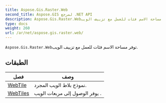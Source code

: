 ```yaml
---
title: Aspose.Gis.Raster.Web
second_title: Aspose.GIS لمرجع .NET API
description: Aspose.Gis.Raster.Webتوفر مساحة الاسم فئات للعمل مع تزييف الويب.
type: docs
weight: 260
url: /ar/net/aspose.gis.raster.web/
---
```

`Aspose.Gis.Raster.Web`توفر مساحة الاسم فئات للعمل مع تزييف الويب.

## الطبقات

| فصل | وصف |
| --- | --- |
| [WebTile](./webtile/) | نموذج بلاط الويب المجرد. |
| [WebTiles](./webtiles/) | يوفر الوصول إلى مربعات الويب . |


